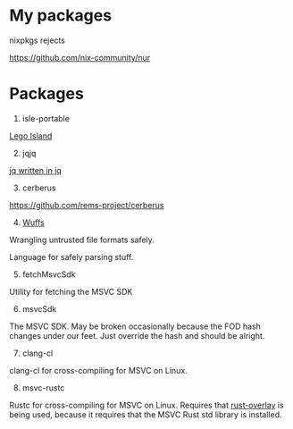 # My packages

nixpkgs rejects

https://github.com/nix-community/nur

# Packages

1. isle-portable

[Lego Island](https://github.com/isledecomp/isle-portable/)

2. jqjq

[jq written in jq](https://github.com/wader/jqjq/)

3. cerberus

https://github.com/rems-project/cerberus

4. [Wuffs](https://github.com/google/wuffs)

Wrangling untrusted file formats safely.

Language for safely parsing stuff.

5. fetchMsvcSdk

Utility for fetching the MSVC SDK

6. msvcSdk

The MSVC SDK. May be broken occasionally because the FOD hash changes under our feet. Just override the hash and should be alright.

7. clang-cl

clang-cl for cross-compiling for MSVC on Linux.

8. msvc-rustc

Rustc for cross-compiling for MSVC on Linux. Requires that [rust-overlay](https://github.com/oxalica/rust-overlay) is being used, because it requires that the
MSVC Rust std library is installed.
